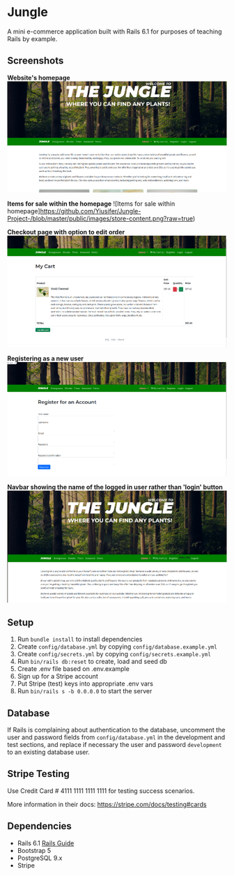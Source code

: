 # Jungle

A mini e-commerce application built with Rails 6.1 for purposes of teaching Rails by example.

## Screenshots

**Website's homepage**
![Website homepage](https://github.com/Yiusifer/Jungle-Project-/blob/master/public/images/homepage.png?raw=true)

**Items for sale within the homepage**
![Items for sale within homepage]https://github.com/Yiusifer/Jungle-Project-/blob/master/public/images/store-content.png?raw=true)

**Checkout page with option to edit order**
![Checkout page](https://github.com/Yiusifer/Jungle-Project-/blob/master/public/images/checkout.png?raw=true)

**Registering as a new user**
![Register new user](https://github.com/Yiusifer/Jungle-Project-/blob/master/public/images/user-register.png?raw=true)

**Navbar showing the name of the logged in user rather than 'login' button**
![Logged in user](https://github.com/Yiusifer/Jungle-Project-/blob/master/public/images/logged-in-user.png?raw=true)

## Setup

1. Run `bundle install` to install dependencies
2. Create `config/database.yml` by copying `config/database.example.yml`
3. Create `config/secrets.yml` by copying `config/secrets.example.yml`
4. Run `bin/rails db:reset` to create, load and seed db
5. Create .env file based on .env.example
6. Sign up for a Stripe account
7. Put Stripe (test) keys into appropriate .env vars
8. Run `bin/rails s -b 0.0.0.0` to start the server

## Database

If Rails is complaining about authentication to the database, uncomment the user and password fields from `config/database.yml` in the development and test sections, and replace if necessary the user and password `development` to an existing database user.

## Stripe Testing

Use Credit Card # 4111 1111 1111 1111 for testing success scenarios.

More information in their docs: <https://stripe.com/docs/testing#cards>

## Dependencies

- Rails 6.1 [Rails Guide](http://guides.rubyonrails.org/v6.1/)
- Bootstrap 5
- PostgreSQL 9.x
- Stripe
